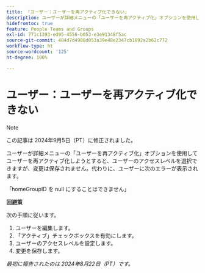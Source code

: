 ```yaml
---
title: 「ユーザー：ユーザーを再アクティブ化できない」
description: ユーザーが詳細メニューの「ユーザーを再アクティブ化」オプションを使用してユーザーを再アクティブ化しようとすると、ユーザーのアクセスレベルを選択できますが、変更は保存されません。代わりに、エラーがユーザーに表示されます。回避策はあります。
hidefromtoc: true
feature: People Teams and Groups
exl-id: 771c1393-ed95-4556-b053-e3e91348f5ac
source-git-commit: 484d7d4988d053a39e48e2347cb1892a2b62c772
workflow-type: ht
source-wordcount: '125'
ht-degree: 100%

---
```


# ユーザー：ユーザーを再アクティブ化できない

>[!NOTE]
>
>この記事は 2024年9月5日（PT）に修正されました。

ユーザーが詳細メニューの「ユーザーを再アクティブ化」オプションを使用してユーザーを再アクティブ化しようとすると、ユーザーのアクセスレベルを選択できますが、変更は保存されません。代わりに、ユーザーに次のエラーが表示されます。

「homeGroupID を null にすることはできません」

**回避策**

次の手順に従います。

1. ユーザーを編集します。
1. 「アクティブ」チェックボックスを有効にします。
1. ユーザーのアクセスレベルを設定します。
1. 変更を保存します。

_最初に報告されたのは 2024年8月22日（PT）です。_
